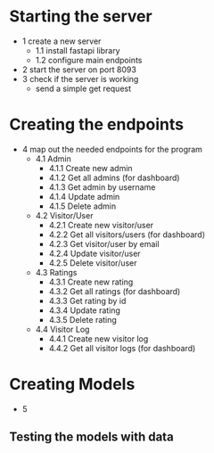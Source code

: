 # Starting the server

 - 1 create a new server
   - 1.1 install fastapi library
   - 1.2 configure main endpoints
 - 2 start the server on port 8093
 - 3 check if the server is working
   - send a simple get request


# Creating the endpoints

- 4 map out the needed endpoints for the program
  - 4.1 Admin
    - 4.1.1 Create new admin
    - 4.1.2 Get all admins (for dashboard)
    - 4.1.3 Get admin by username
    - 4.1.4 Update admin
    - 4.1.5 Delete admin
  - 4.2 Visitor/User
    - 4.2.1 Create new visitor/user
    - 4.2.2 Get all visitors/users (for dashboard)
    - 4.2.3 Get visitor/user by email
    - 4.2.4 Update visitor/user
    - 4.2.5 Delete visitor/user
  - 4.3 Ratings
    - 4.3.1 Create new rating
    - 4.3.2 Get all ratings (for dashboard)
    - 4.3.3 Get rating by id
    - 4.3.4 Update rating
    - 4.3.5 Delete rating
  - 4.4 Visitor Log
    - 4.4.1 Create new visitor log
    - 4.4.2 Get all visitor logs (for dashboard)



# Creating Models

- 5 

## Testing the models with data
